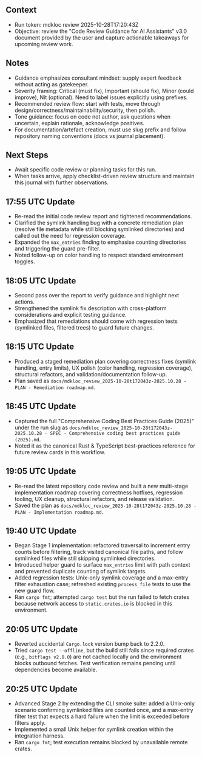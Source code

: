 ## Context
- Run token: mdkloc review 2025-10-28T17:20:43Z
- Objective: review the "Code Review Guidance for AI Assistants" v3.0 document provided by the user and capture actionable takeaways for upcoming review work.

## Notes
- Guidance emphasizes consultant mindset: supply expert feedback without acting as gatekeeper.
- Severity framing: Critical (must fix), Important (should fix), Minor (could improve), Nit (optional). Need to label issues explicitly using prefixes.
- Recommended review flow: start with tests, move through design/correctness/maintainability/security, then polish.
- Tone guidance: focus on code not author, ask questions when uncertain, explain rationale, acknowledge positives.
- For documentation/artefact creation, must use slug prefix and follow repository naming conventions (docs vs journal placement).

## Next Steps
- Await specific code review or planning tasks for this run.
- When tasks arrive, apply checklist-driven review structure and maintain this journal with further observations.

## 17:55 UTC Update
- Re-read the initial code review report and tightened recommendations.
- Clarified the symlink handling bug with a concrete remediation plan (resolve file metadata while still blocking symlinked directories) and called out the need for regression coverage.
- Expanded the `max_entries` finding to emphasise counting directories and triggering the guard pre-filter.
- Noted follow-up on color handling to respect standard environment toggles.

## 18:05 UTC Update
- Second pass over the report to verify guidance and highlight next actions.
- Strengthened the symlink fix description with cross-platform considerations and explicit testing guidance.
- Emphasized that remediations should come with regression tests (symlinked files, filtered trees) to guard future changes.

## 18:15 UTC Update
- Produced a staged remediation plan covering correctness fixes (symlink handling, entry limits), UX polish (color handling, regression coverage), structural refactors, and validation/documentation follow-up.
- Plan saved as `docs/mdkloc_review_2025-10-28t172043z-2025.10.28 - PLAN - Remediation roadmap.md`.

## 18:45 UTC Update
- Captured the full "Comprehensive Coding Best Practices Guide (2025)" under the run slug as `docs/mdkloc_review_2025-10-28t172043z-2025.10.28 - SPEC - Comprehensive coding best practices guide (2025).md`.
- Noted it as the canonical Rust & TypeScript best-practices reference for future review cards in this workflow.

## 19:05 UTC Update
- Re-read the latest repository code review and built a new multi-stage implementation roadmap covering correctness hotfixes, regression tooling, UX cleanup, structural refactors, and release validation.
- Saved the plan as `docs/mdkloc_review_2025-10-28t172043z-2025.10.28 - PLAN - Implementation roadmap.md`.

## 19:40 UTC Update
- Began Stage 1 implementation: refactored traversal to increment entry counts before filtering, track visited canonical file paths, and follow symlinked files while still skipping symlinked directories.
- Introduced helper guard to surface `max_entries` limit with path context and prevented duplicate counting of symlink targets.
- Added regression tests: Unix-only symlink coverage and a max-entry filter exhaustion case; refreshed existing `process_file` tests to use the new guard flow.
- Ran `cargo fmt`; attempted `cargo test` but the run failed to fetch crates because network access to `static.crates.io` is blocked in this environment.

## 20:05 UTC Update
- Reverted accidental `Cargo.lock` version bump back to 2.2.0.
- Tried `cargo test --offline`, but the build still fails since required crates (e.g., `bitflags v2.8.0`) are not cached locally and the environment blocks outbound fetches. Test verification remains pending until dependencies become available.

## 20:25 UTC Update
- Advanced Stage 2 by extending the CLI smoke suite: added a Unix-only scenario confirming symlinked files are counted once, and a max-entry filter test that expects a hard failure when the limit is exceeded before filters apply.
- Implemented a small Unix helper for symlink creation within the integration harness.
- Ran `cargo fmt`; test execution remains blocked by unavailable remote crates.
